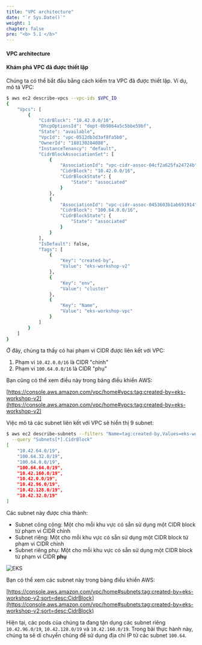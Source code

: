 ```yaml
---
title: "VPC architecture"
date: "`r Sys.Date()`"
weight: 1
chapter: false
pre: "<b> 5.1 </b>"
---
```


#### VPC architecture

#### Khám phá VPC đã được thiết lập

Chúng ta có thể bắt đầu bằng cách kiểm tra VPC đã được thiết lập. Ví dụ, mô tả VPC:

```bash wait=30
$ aws ec2 describe-vpcs --vpc-ids $VPC_ID
{
    "Vpcs": [
        {
            "CidrBlock": "10.42.0.0/16",
            "DhcpOptionsId": "dopt-0b9864a5c5bbe59bf",
            "State": "available",
            "VpcId": "vpc-0512db3d3af8fa5b0",
            "OwnerId": "188130284088",
            "InstanceTenancy": "default",
            "CidrBlockAssociationSet": [
                {
                    "AssociationId": "vpc-cidr-assoc-04cf2a625fa24724b",
                    "CidrBlock": "10.42.0.0/16",
                    "CidrBlockState": {
                        "State": "associated"
                    }
                },
                {
                    "AssociationId": "vpc-cidr-assoc-0453603b1ab691914",
                    "CidrBlock": "100.64.0.0/16",
                    "CidrBlockState": {
                        "State": "associated"
                    }
                }
            ],
            "IsDefault": false,
            "Tags": [
                {
                    "Key": "created-by",
                    "Value": "eks-workshop-v2"
                },
                {
                    "Key": "env",
                    "Value": "cluster"
                },
                {
                    "Key": "Name",
                    "Value": "eks-workshop-vpc"
                }
            ]
        }
    ]
}
```

Ở đây, chúng ta thấy có hai phạm vi CIDR được liên kết với VPC:

1. Phạm vi `10.42.0.0/16` là CIDR "chính"
2. Phạm vi `100.64.0.0/16` là CIDR "phụ"

Bạn cũng có thể xem điều này trong bảng điều khiển AWS:

[https://console.aws.amazon.com/vpc/home#vpcs:tag:created-by=eks-workshop-v2](https://console.aws.amazon.com/vpc/home#vpcs:tag:created-by=eks-workshop-v2)

Việc mô tả các subnet liên kết với VPC sẽ hiển thị 9 subnet:

```bash wait=30
$ aws ec2 describe-subnets --filters "Name=tag:created-by,Values=eks-workshop-v2" \
  --query "Subnets[*].CidrBlock"
[
    "10.42.64.0/19",
    "100.64.32.0/19",
    "100.64.0.0/19",
    "100.64.64.0/19",
    "10.42.160.0/19",
    "10.42.0.0/19",
    "10.42.96.0/19",
    "10.42.128.0/19",
    "10.42.32.0/19"
]
```

Các subnet này được chia thành:

- Subnet công cộng: Một cho mỗi khu vực có sẵn sử dụng một CIDR block từ phạm vi CIDR chính
- Subnet riêng: Một cho mỗi khu vực có sẵn sử dụng một CIDR block từ phạm vi CIDR chính
- Subnet riêng phụ: Một cho mỗi khu vực có sẵn sử dụng một CIDR block từ phạm vi CIDR **phụ**

![EKS](/images/0004/00017.png?featherlight=false&width=60pc)

Bạn có thể xem các subnet này trong bảng điều khiển AWS:

[https://console.aws.amazon.com/vpc/home#subnets:tag:created-by=eks-workshop-v2;sort=desc:CidrBlock](https://console.aws.amazon.com/vpc/home#subnets:tag:created-by=eks-workshop-v2;sort=desc:CidrBlock)

Hiện tại, các pods của chúng ta đang tận dụng các subnet riêng `10.42.96.0/19`, `10.42.128.0/19` và `10.42.160.0/19`. Trong bài thực hành này, chúng ta sẽ di chuyển chúng để sử dụng địa chỉ IP từ các subnet `100.64`.


